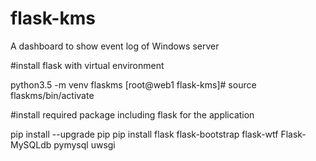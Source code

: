 # flask-kms
A dashboard to show event log of Windows server 

#install flask with virtual environment

python3.5 -m venv flaskms
[root@web1 flask-kms]# source flaskms/bin/activate

#install required package including flask for the application

pip install --upgrade pip
pip install flask flask-bootstrap flask-wtf Flask-MySQLdb pymysql uwsgi
